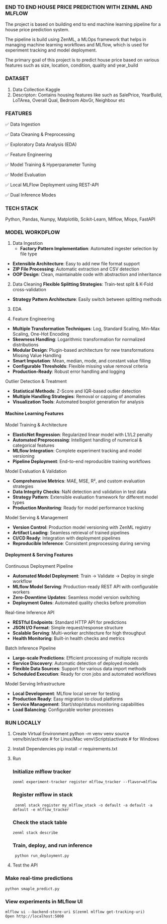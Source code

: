 ### END TO END HOUSE PRICE PREDICTION WITH ZENML  AND MLFLOW ###

The project is based on building end to end machine learning pipeline for a house price prediction system.

The pipeline is build using ZenML, a MLOps framework that helps in managing machine learning workflows and MLflow, which is used for experiment tracking and model deployment.

The primary goal of this project is to predict house price based on various features such as size, location, condition, quality and year_build

### DATASET ###
1. Data Collection 
  Kaggle 
2. Descripton: Contains housing features like such as 
  SalePrice, YearBuild, LoTArea, Overall Qual, Bedroom AbvGr,    Neighbour etc

### FEATURES ###
✅ Data Ingestion 

✅ Data Cleaning & Preprocessing

✅ Exploratory Data Analysis (EDA)

✅ Feature Engineering

✅ Model Training & Hyperparameter Tuning

✅ Model Evaluation

✅ Local MLFlow Deployment using REST-API

✅ Dual Inference Modes


### TECH STACK ###
Python, Pandas, Numpy, Matplotlib, Scikit-Learn, Mlflow, Mlops, FastAPI

### MODEL WORKDFLOW ###
1. Data Ingestion
   - **Factory Pattern Implementation**: Automated ingester selection by file type
- **Extensible Architecture**: Easy to add new file format support
- **ZIP File Processing**: Automatic extraction and CSV detection
- **OOP Design**: Clean, maintainable code with abstraction and inheritance

2. Data Cleaning
**Flexible Splitting Strategies**: Train-test split & K-Fold cross-validation
- **Strategy Pattern Architecture**: Easily switch between splitting methods

3. EDA 

4. Feature Engineering
- **Multiple Transformation Techniques**: Log, Standard Scaling, Min-Max Scaling, One-Hot Encoding
- **Skewness Handling**: Logarithmic transformation for normalized distributions
- **Modular Design**: Plugin-based architecture for new transformations
Missing Value Handling
- **Smart Imputation**: Mean, median, mode, and constant value filling
- **Configurable Thresholds**: Flexible missing value removal criteria
- **Production-Ready**: Robust error handling and logging

Outlier Detection & Treatment
- **Statistical Methods**: Z-Score and IQR-based outlier detection
- **Multiple Handling Strategies**: Removal or capping of anomalies
- **Visualization Tools**: Automated boxplot generation for analysis


#### Machine Learning Features ####

Model Training & Architecture
- **ElasticNet Regression**: Regularized linear model with L1/L2 penalty
- **Automated Preprocessing**: Intelligent handling of numerical & categorical features
- **MLflow Integration**: Complete experiment tracking and model versioning
- **Pipeline Deployment**: End-to-end reproducible training workflows

Model Evaluation & Validation
- **Comprehensive Metrics**: MAE, MSE, R², and custom evaluation strategies
- **Data Integrity Checks**: NaN detection and validation in test data
- **Strategy Pattern**: Extensible evaluation framework for different model types
- **Production Monitoring**: Ready for model performance tracking

Model Serving & Management
- **Version Control**: Production model versioning with ZenML registry
- **Artifact Loading**: Seamless retrieval of trained pipelines
- **CI/CD Ready**: Integration with deployment pipelines
- **Reproducible Inference**: Consistent preprocessing during serving

#### Deployment & Serving Features ####

Continuous Deployment Pipeline
- **Automated Model Deployment**: Train → Validate → Deploy in single workflow
- **MLflow Model Serving**: Production-ready REST API with configurable workers
- **Zero-Downtime Updates**: Seamless model version switching
- **Deployment Gates**: Automated quality checks before promotion

Real-time Inference API
- **RESTful Endpoints**: Standard HTTP API for predictions
- **JSON I/O Format**: Simple request/response structure
- **Scalable Serving**: Multi-worker architecture for high throughput
- **Health Monitoring**: Built-in health checks and metrics

Batch Inference Pipeline
- **Large-scale Predictions**: Efficient processing of multiple records
- **Service Discovery**: Automatic detection of deployed models
- **Flexible Data Sources**: Support for various data import methods
- **Scheduled Execution**: Ready for cron jobs and automated workflows

Model Serving Infrastructure
- **Local Development**: MLflow local server for testing
- **Production Ready**: Easy migration to cloud platforms
- **Service Management**: Start/stop/status monitoring capabilities
- **Load Balancing**: Configurable worker processes

### RUN LOCALLY ###
1. Create Virtual Environment
  python -m venv venv
  source venv/bin/activate   # for Linux/Mac
  venv\Scripts\activate      # for Windows

2. Install Dependencies
  pip install -r requirements.txt

3. Run
   
   
   ### Initialize mlflow tracker
       zenml experiment-tracker register mlflow_tracker --flavor=mlflow
   
   ### Register mlflow in stack
        zenml stack register my_mlflow_stack -o default -a default -a default -e mlflow_tracker

   ### Check the stack table
       zenml stack describe      

   ### Train, deploy, and run inference
        python run_deployment.py
   
5. Test the API
  ### Make real-time predictions
    python smaple_predict.py

  ### View experiments in MLflow UI
    mlflow ui --backend-store-uri $(zenml mlflow get-tracking-uri)
    Open http://localhost:5000



